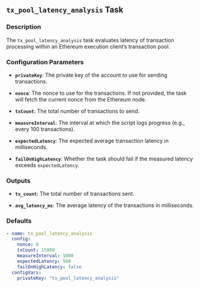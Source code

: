 ## `tx_pool_latency_analysis` Task

### Description

The `tx_pool_latency_analysis` task evaluates latency of transaction processing within an Ethereum execution client’s transaction pool.

### Configuration Parameters

- **`privateKey`**:
  The private key of the account to use for sending transactions.

- **`nonce`**:
  The nonce to use for the transactions. If not provided, the task will fetch the current nonce from the Ethereum node.

- **`txCount`**:
  The total number of transactions to send.

- **`measureInterval`**:
  The interval at which the script logs progress (e.g., every 100 transactions).

- **`expectedLatency`**:
  The expected average transaction latency in milliseconds.

- **`failOnHighLatency`**:
  Whether the task should fail if the measured latency exceeds `expectedLatency`.

### Outputs

- **`tx_count`**:
  The total number of transactions sent.

- **`avg_latency_ms`**:
  The average latency of the transactions in milliseconds.

### Defaults

```yaml
- name: tx_pool_latency_analysis
  config:
    nonce: 0
    txCount: 15000
    measureInterval: 1000
    expectedLatency: 500
    failOnHighLatency: false
  configVars:
    privateKey: "tx_pool_latency_analysis"
```
